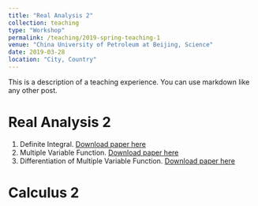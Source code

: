 ```yaml
---
title: "Real Analysis 2"
collection: teaching
type: "Workshop"
permalink: /teaching/2019-spring-teaching-1
venue: "China University of Petroleum at Beijing, Science"
date: 2019-03-28
location: "City, Country"
---
```


This is a description of a teaching experience. You can use markdown like any other post.

Real Analysis 2
======
1. Definite Integral.
[Download paper here](http://wuguoning.github.io/files/integral.pdf)
2. Multiple Variable Function.
[Download paper here](http://wuguoning.github.io/files/mul_var_fun.pdf)
2. Differentiation of Multiple Variable Function.
[Download paper here](http://wuguoning.github.io/files/diff_multi_var.pdf)

Calculus 2
======

